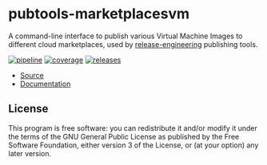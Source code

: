 # pubtools-marketplacesvm

A command-line interface to publish various Virtual Machine Images to different cloud marketplaces,
used by [release-engineering](https://github.com/release-engineering) publishing tools.

[![pipeline](https://gitlab.cee.redhat.com/stratosphere/pubtools-marketplacesvm/badges/main/pipeline.svg)](https://gitlab.cee.redhat.com/stratosphere/pubtools-marketplacesvm/-/pipelines)
[![coverage](https://gitlab.cee.redhat.com/stratosphere/pubtools-marketplacesvm/badges/main/coverage.svg)](https://gitlab.cee.redhat.com/stratosphere/pubtools-marketplacesvm/-/jobs)
[![releases](https://gitlab.cee.redhat.com/stratosphere/pubtools-marketplacesvm/-/badges/release.svg)](https://gitlab.cee.redhat.com/stratosphere/pubtools-marketplacesvm/-/releases/)

- [Source](https://gitlab.cee.redhat.com/stratosphere/pubtools-marketplacesvm)
- [Documentation](https://stratosphere.pages.redhat.com/pubtools-marketplacesvm)

## License

This program is free software: you can redistribute it and/or modify
it under the terms of the GNU General Public License as published by
the Free Software Foundation, either version 3 of the License, or
(at your option) any later version.
